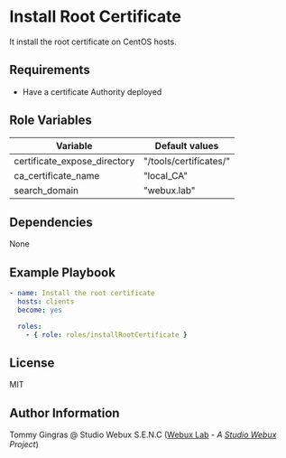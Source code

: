 # Install Root Certificate

It install the root certificate on CentOS hosts.

## Requirements

- Have a certificate Authority deployed

## Role Variables

| Variable                     | Default values         |
| ---------------------------- | ---------------------- |
| certificate_expose_directory | "/tools/certificates/" |
| ca_certificate_name          | "local_CA"       |
| search_domain                | "webux.lab"            |

## Dependencies

None

## Example Playbook

```yaml
- name: Install the root certificate
  hosts: clients
  become: yes

  roles:
    - { role: roles/installRootCertificate }
```

## License

MIT

## Author Information

Tommy Gingras @ Studio Webux S.E.N.C ([Webux Lab](https://webuxlab.com) - _A [Studio Webux](https://studiowebux.com) Project_)
